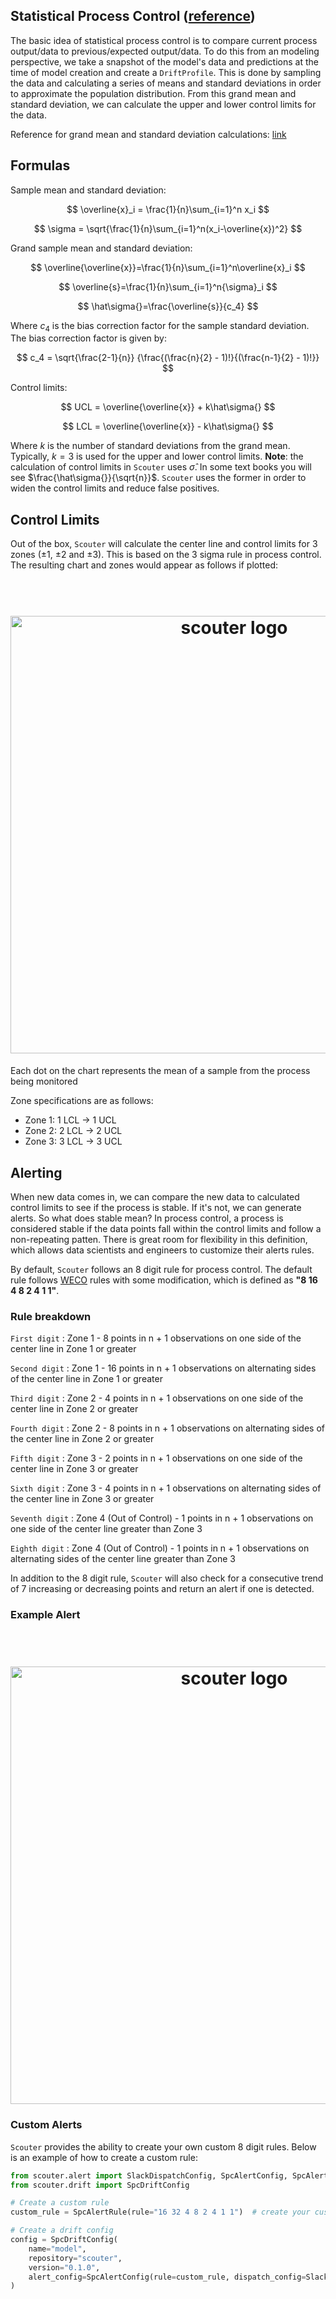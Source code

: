 ## Statistical Process Control ([reference](https://www.itl.nist.gov/div898/handbook/pmc/section1/pmc12.htm))

The basic idea of statistical process control is to compare current process output/data to previous/expected output/data. To do this from an modeling perspective, we take a snapshot of the model's data and predictions at the time of model creation and create a `DriftProfile`. This is done by sampling the data and calculating a series of means and standard deviations in order to approximate the population distribution. From this grand mean and standard deviation, we can calculate the upper and lower control limits for the data.

Reference for grand mean and standard deviation calculations: [link](https://www.itl.nist.gov/div898/handbook/pmc/section3/pmc321.htm)

## Formulas

Sample mean and standard deviation:

$$
\overline{x}_i = \frac{1}{n}\sum_{i=1}^n x_i
$$

$$
\sigma = \sqrt{\frac{1}{n}\sum_{i=1}^n(x_i-\overline{x})^2}
$$


Grand sample mean and standard deviation:

$$
\overline{\overline{x}}=\frac{1}{n}\sum_{i=1}^n\overline{x}_i
$$


$$
\overline{s}=\frac{1}{n}\sum_{i=1}^n{\sigma}_i
$$

$$
\hat\sigma{}=\frac{\overline{s}}{c_4}
$$

Where $c_4$ is the bias correction factor for the sample standard deviation. The bias correction factor is given by:

$$
c_4 = \sqrt{\frac{2-1}{n}} {\frac{(\frac{n}{2} - 1)!}{(\frac{n-1}{2} - 1)!}}
$$


Control limits:

$$
UCL = \overline{\overline{x}} + k\hat\sigma{}
$$

$$
LCL = \overline{\overline{x}} - k\hat\sigma{}
$$

Where $k$ is the number of standard deviations from the grand mean. Typically, $k=3$ is used for the upper and lower control limits.
**Note**: the calculation of control limits in `Scouter` uses $\hat\sigma{}$. In some text books you will see $\frac{\hat\sigma{}}{\sqrt{n}}$. `Scouter` uses the former in order to widen the control limits and reduce false positives.

## Control Limits

Out of the box, `Scouter` will calculate the center line and control limits for 3 zones ($\pm{1}$, $\pm{2}$ and $\pm{3}$). This is based on the 3 sigma rule in process control. The resulting chart and zones would appear as follows if plotted:

<h1 align="center">
  <br>
  <img src="../../../images/control_chart.png"  width="700"alt="scouter logo"/>
  <br>
</h1>

Each dot on the chart represents the mean of a sample from the process being monitored

Zone specifications are as follows:

- Zone 1: 1 LCL -> 1 UCL
- Zone 2: 2 LCL -> 2 UCL
- Zone 3: 3 LCL -> 3 UCL

## Alerting

When new data comes in, we can compare the new data to calculated control limits to see if the process is stable. If it's not, we can generate alerts.
So what does stable mean? In process control, a process is considered stable if the data points fall within the control limits and follow a non-repeating patten. There is great room for flexibility in this definition, which allows data scientists and engineers to customize their alerts rules.

By default, `Scouter` follows an 8 digit rule for process control. The default rule follows [WECO](https://en.wikipedia.org/wiki/Western_Electric_rules) rules with some modification, which is defined as **"8 16 4 8 2 4 1 1"**.

### Rule breakdown

`First digit`
: Zone 1 - 8 points in n + 1 observations on one side of the center line in Zone 1 or greater

`Second digit`
: Zone 1 - 16 points in n + 1 observations on alternating sides of the center line in Zone 1 or greater

`Third digit`
: Zone 2 - 4 points in n + 1 observations on one side of the center line in Zone 2 or greater

`Fourth digit`
: Zone 2 - 8 points in n + 1 observations on alternating sides of the center line in Zone 2 or greater

`Fifth digit`
: Zone 3 - 2 points in n + 1 observations on one side of the center line in Zone 3 or greater

`Sixth digit`
: Zone 3 - 4 points in n + 1 observations on alternating sides of the center line in Zone 3 or greater

`Seventh digit`
: Zone 4 (Out of Control) - 1 points in n + 1 observations on one side of the center line greater than Zone 3

`Eighth digit`
: Zone 4 (Out of Control) - 1 points in n + 1 observations on alternating sides of the center line greater than Zone 3


In addition to the 8 digit rule, `Scouter` will also check for a consecutive trend of 7 increasing or decreasing points and return an alert if one is detected.

### Example Alert

<h1 align="center">
  <br>
  <img src="../../../images/control_chart_alert.png"  width="700"alt="scouter logo"/>
  <br>
</h1>

### Custom Alerts

`Scouter` provides the ability to create your own custom 8 digit rules. Below is an example of how to create a custom rule:

```python hl_lines="6 15"
from scouter.alert import SlackDispatchConfig, SpcAlertConfig, SpcAlertRule
from scouter.drift import SpcDriftConfig

# Create a custom rule
custom_rule = SpcAlertRule(rule="16 32 4 8 2 4 1 1")  # create your custom rule here

# Create a drift config
config = SpcDriftConfig(
    name="model",
    repository="scouter",
    version="0.1.0",
    alert_config=SpcAlertConfig(rule=custom_rule, dispatch_config=SlackDispatchConfig(channel="test_channel")),
)
```

